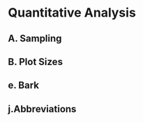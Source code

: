 Quantitative Analysis
=======================

## A. Sampling

## B. Plot Sizes

## e. Bark

## j.Abbreviations
